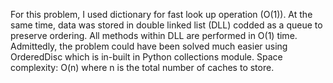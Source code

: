 For this problem, I used dictionary for fast look up operation (O(1)).  At the same time, data was stored in double linked list
(DLL) codded as a queue to preserve ordering. All methods within DLL are performed in O(1) time. Admittedly, the problem could have been solved much easier using
OrderedDisc which is in-built in Python collections module.
Space complexity: O(n) where n is the total number of caches to store.